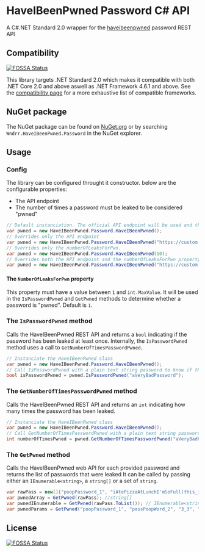 # HaveIBeenPwned Password C# API
A C#.NET Standard 2.0 wrapper for the [haveibeenpwned](https://haveibeenpwned.com/API/v2#PwnedPasswords) password REST API

## Compatibility
[![FOSSA Status](https://app.fossa.io/api/projects/git%2Bgithub.com%2FWndrr%2FHaveIBeenPwned.svg?type=shield)](https://app.fossa.io/projects/git%2Bgithub.com%2FWndrr%2FHaveIBeenPwned?ref=badge_shield)


This library targets .NET Standard 2.0 which makes it compatible with both .NET Core 2.0 and above aswell as .NET Framework 4.6.1 and above. See the [compatibility page](http://immo.landwerth.net/netstandard-versions/#) for a more exhaustive list of compatible frameworks.

## NuGet package

The NuGet package can be found on [NuGet.org](https://www.nuget.org/packages/Wndrr.HaveIBeenPwned.Password/) or by searching `Wndrr.HaveIBeenPwned.Password` in the NuGet explorer.

## Usage

### Config

The library can be configured throught it constructor. below are the configurable properties:
- The API endpoint
- The number of times a password must be leaked to be considered "pwned"

```csharp
// Default instanciation. The official API endpoint will be used and the numberOfLeaksForPwn will be 0
var pwned = new HaveIBeenPwned.Password.HaveIBeenPwned();
// Overrides only the API endpoint
var pwned = new HaveIBeenPwned.Password.HaveIBeenPwned("https://custom.end.point");
// Overrides only the numberOfLeaksForPwn.
var pwned = new HaveIBeenPwned.Password.HaveIBeenPwned(10);
// Overrides both the API endpoint and the numberOfLeaksForPwn property
var pwned = new HaveIBeenPwned.Password.HaveIBeenPwned("https://custom.end.point", 10);
```

#### The `NumberOfLeaksForPwn` property
This property must have a value between `1` and `int.MaxValue`. It will be used in the `IsPasswordPwned` and `GetPwned` methods to determine whether a password is "pwned". Default is `1`.

### The `IsPasswordPwned` method

Calls the HaveIBeenPwned REST API and returns a `bool` indicating if the password has been leaked at least once. Internally, the `IsPasswordPwned` method uses a call to `GetNumberOfTimesPasswordPwned`.

```csharp
// Instanciate the HaveIBeenPwned class
var pwned = new HaveIBeenPwned.Password.HaveIBeenPwned();
// Call IsPasswordPwned with a plain text string password to know if the password was leaked at least once
bool isPasswordPwned = pwned.IsPasswordPwned("aVeryBadPassword");
```

### The `GetNumberOfTimesPasswordPwned` method

Calls the HaveIBeenPwned REST API and returns an `int` indicating how many times the password has been leaked.

```csharp
// Instanciate the HaveIBeenPwned class
var pwned = new HaveIBeenPwned.Password.HaveIBeenPwned();
// Call GetNumberOfTimesPasswordPwned with a plain text string password to know the number of times it was leaked
int numberOfTimesPwned = pwned.GetNumberOfTimesPasswordPwned("aVeryBadPassword");
```

### The `GetPwned` method

Calls the HaveIBeenPwned web API for each provided password and returns the list of passwords that were leaked
It can be called by passing either an `IEnumerable<string>`, a `string[]` or a set of `string`. 

```csharp
var rawPass = new[]{"poopPassword_1", "iAtePizzaAtLunchI'mSoFull(this_is_a_decent_length_password)"};
var pwnedArray = GetPwned(rawPass); //string[]
var pwnedIEnumerable = GetPwned(rawPass.ToList()); // IEnumerable<string>
var pwnedParams = GetPwned("poopPassword_1", "passPoopWord_2", "3_3", "123456" /*, [...] */); // params string
```


## License
[![FOSSA Status](https://app.fossa.io/api/projects/git%2Bgithub.com%2FWndrr%2FHaveIBeenPwned.svg?type=large)](https://app.fossa.io/projects/git%2Bgithub.com%2FWndrr%2FHaveIBeenPwned?ref=badge_large)